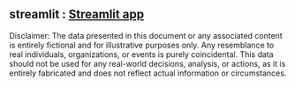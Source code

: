 ## streamlit : [Streamlit app]()

Disclaimer: The data presented in this document or any associated content is entirely fictional and for illustrative purposes only. Any resemblance to real individuals, organizations, or events is purely coincidental. This data should not be used for any real-world decisions, analysis, or actions, as it is entirely fabricated and does not reflect actual information or circumstances.
